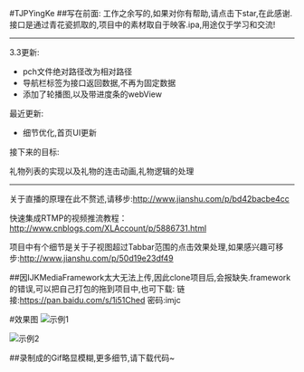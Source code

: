#TJPYingKe
##写在前面: 工作之余写的,如果对你有帮助,请点击下star,在此感谢.接口是通过青花瓷抓取的,项目中的素材取自于映客.ipa,用途仅于学习和交流!


***
3.3更新: 

* pch文件绝对路径改为相对路径 
* 导航栏标签为接口返回数据,不再为固定数据
* 添加了轮播图,以及带进度条的webView

最近更新:

* 细节优化,首页UI更新


接下来的目标:

礼物列表的实现以及礼物的连击动画,礼物逻辑的处理


***


关于直播的原理在此不赘述,请移步:<http://www.jianshu.com/p/bd42bacbe4cc>

快速集成RTMP的视频推流教程：<http://www.cnblogs.com/XLAccount/p/5886731.html>

项目中有个细节是关于子视图超过Tabbar范围的点击效果处理,如果感兴趣可移步:<http://www.jianshu.com/p/50d19e23df49>

##因IJKMediaFramework太大无法上传,因此clone项目后,会报缺失.framework的错误,可以把自己打包的拖到项目中,也可下载:
链接:<https://pan.baidu.com/s/1i51Ched> 密码:imjc


#效果图
![示例1](https://github.com/CodeAcmen/TJPYingKe/blob/master/TJPYingKe/topClick.gif)

![示例2](https://github.com/CodeAcmen/TJPYingKe/blob/master/TJPYingKe/TJPYingKe.gif)

##录制成的Gif略显模糊,更多细节,请下载代码~


